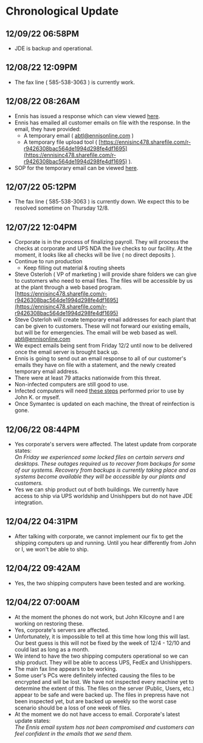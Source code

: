 # Chronological Update

## 12/09/22 06:58PM
- JDE is backup and operational.

## 12/08/22 12:09PM
- The fax line ( 585-538-3063 ) is currently work.

## 12/08/22 08:26AM
- Ennis has issued a response which can view viewed [here](../ennis-response/README.md).
- Ennis has emailed all customer emails on file with the response.  In the email, they have provided:
  -  A temporary email ( [abtl@ennisonline.com](mailto:abtl@ennisonline.com) )
  -  A temporary file upload tool ( [https://ennisinc478.sharefile.com/r-r9426308bac564de1994d298fe4df1695](https://ennisinc478.sharefile.com/r-r9426308bac564de1994d298fe4df1695) ).
- SOP for the temporary email can be viewed [here](../temp-email/README.md).

## 12/07/22 05:12PM
- The fax line ( 585-538-3063 ) is currently down.  We expect this to be resolved sometime on Thursday 12/8.

## 12/07/22 12:04PM
- Corporate is in the process of finalizing payroll.  They will process the checks at corporate and UPS NDA the live checks to our facility.  At the moment, it looks like all checks will be live ( no direct deposits ).
- Continue to run production
  - Keep filling out material & routing sheets
- Steve Osterloh ( VP of marketing ) will provide share folders we can give to customers who need to email files.  The files will be accessible by us at the plant through a web based program.  <br>
[https://ennisinc478.sharefile.com/r-r9426308bac564de1994d298fe4df1695](https://ennisinc478.sharefile.com/r-r9426308bac564de1994d298fe4df1695)
- Steve Osterloh will create temporary email addresses for each plant that can be given to customers.  These will not forward our existing emails, but will be for emergencies. The email will be web based as well.<br />
[abtl@ennisonline.com](mailto:abtl@ennisonline.com)
- We expect emails being sent from Friday 12/2 until now to be delivered once the email server is brought back up.
- Ennis is going to send out an email response to all of our customer's emails they have on file with a statement, and the newly created temporary email address.
- There were at least 79 attacks nationwide from this threat.
- Non-infected computers are still good to use.
- Infected computers will need [these steps](../infected-instructions/README.md) performed prior to use by John K. or myself.
- Once Symantec is updated on each machine, the threat of reinfection is gone.

## 12/06/22 08:44PM
- Yes corporate's servers were affected. The latest update from corporate states:<br>
*On Friday we experienced some locked files on certain servers and desktops. These outages required us to recover from backups for some of our systems. Recovery from backups is currently taking place and as systems become available they will be accessible by our plants and customers.*
- Yes we can ship product out of both buildings. We currently have access to ship via UPS worldship and Unishippers but do not have JDE integration.

## 12/04/22 04:31PM
- After talking with corporate, we cannot implement our fix to get the shipping computers up and running. Until you hear differently from John or I, we won't be able to ship.

## 12/04/22 09:42AM
- Yes, the two shipping computers have been tested and are working.

## 12/04/22 07:00AM
- At the moment the phones do not work, but John Kilcoyne and I are working on restoring these.
- Yes, corporate's servers are affected.
- Unfortunately, it is impossible to tell at this time how long this will last. Our best guess is this will not be fixed by the week of 12/4 - 12/10 and could last as long as a month.
- We intend to have the two shipping computers operational so we can ship product. They will be able to access UPS, FedEx and Unishippers.
- The main fax line appears to be working.
- Some user's PCs were definitely infected causing the files to be encrypted and will be lost. We have not inspected every machine yet to determine the extent of this. The files on the server (Public, Users, etc.) appear to be safe and were backed up. The files in prepress have not been inspected yet, but are backed up weekly so the worst case scenario should be a loss of one week of files.
- At the moment we do not have access to email. Corporate's latest update states:<br>
*The Ennis email system has not been compromised and customers can feel confident in the emails that we send them.*
